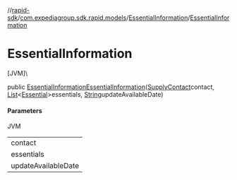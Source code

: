 //[rapid-sdk](../../../index.md)/[com.expediagroup.sdk.rapid.models](../index.md)/[EssentialInformation](index.md)/[EssentialInformation](-essential-information.md)

# EssentialInformation

[JVM]\

public [EssentialInformation](index.md)[EssentialInformation](-essential-information.md)([SupplyContact](../-supply-contact/index.md)contact, [List](https://docs.oracle.com/javase/8/docs/api/java/util/List.html)&lt;[Essential](../-essential/index.md)&gt;essentials, [String](https://docs.oracle.com/javase/8/docs/api/java/lang/String.html)updateAvailableDate)

#### Parameters

JVM

| |
|---|
| contact |
| essentials |
| updateAvailableDate | The date and time when new essential information is available for retrieval, in extended ISO 8601 format, with ±hh:mm timezone offset. |
